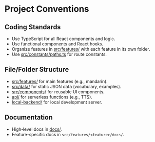 # Project Conventions

## Coding Standards

- Use TypeScript for all React components and logic.
- Use functional components and React hooks.
- Organize features in [src/features/](../src/features/) with each feature in its own folder.
- Use [src/constants/paths.ts](../src/constants/paths.ts) for route constants.

## File/Folder Structure

- [src/features/](../src/features/) for main features (e.g., mandarin).
- [src/data/](../src/data/) for static JSON data (vocabulary, examples).
- [src/components/](../src/components/) for reusable UI components.
- [api/](../api/) for serverless functions (e.g., TTS).
- [local-backend/](../local-backend/) for local development server.

## Documentation

- High-level docs in [docs/](./).
- Feature-specific docs in `src/features/<feature>/docs/`.
